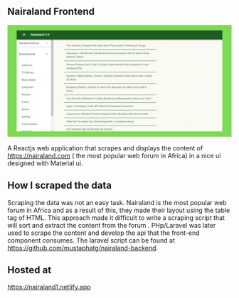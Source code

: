 
## Nairaland Frontend
<img src="https://github.com/mustaphatg/nairaland/blob/main/Nairalnd%20-%20Github.png" >

A Reactjs web application that scrapes and  displays the content of https://nairaland.com ( the most popular web forum in Africa) in a nice ui designed with Material ui.


## How I scraped the data
Scraping the data was not an easy task. Nairaland is the most popular web forum in Africa and as a result of this, they made their layout using the table tag of HTML. This approach made it difficult to write a scraping script that will sort and extract the content from the forum . PHp/Laravel was later used to scrape the content and develop the api that the front-end component consumes. The laravel script can be found at https://github.com/mustaphatg/nairaland-backend.


## Hosted at
https://nairaland1.netlify.app
